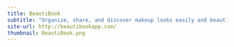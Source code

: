 ```yaml
---
title: BeautiBook
subtitle: "Organize, share, and discover makeup looks easily and beautifully                                                                              "
site-url: http://beautibookapp.com/
thumbnail: BeautiBook.png
---
```

